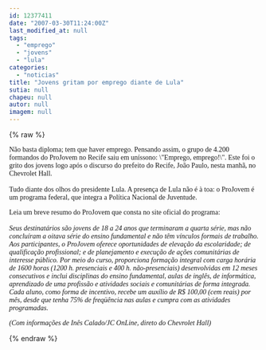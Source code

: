 ```yaml
---
id: 12377411
date: "2007-03-30T11:24:00Z"
last_modified_at: null
tags:
  - "emprego"
  - "jovens"
  - "lula"
categories:
  - "noticias"
title: "Jovens gritam por emprego diante de Lula"
sutia: null
chapeu: null
autor: null
imagem: null
---
```

{% raw %}
<p><P><FONT face=Verdana>Não basta diploma; tem que haver emprego. Pensando assim, o grupo de&nbsp;4.200 formandos do ProJovem no Recife saiu em uníssono: \"Emprego, emprego!\". Este foi o grito dos jovens logo após o discurso do prefeito do Recife, João Paulo, nesta manhã, no Chevrolet Hall.<BR><BR>Tudo diante dos olhos do presidente Lula. A presença de Lula não é à toa:&nbsp;o ProJovem é um programa federal, que integra a Política Nacional de Juventude.</FONT></P></p>
<p><P><FONT face=Verdana>Leia um breve resumo do ProJovem que consta no site oficial do programa: <BR><BR><EM>Seus destinatários são jovens de 18 a 24 anos que terminaram a quarta série, mas não concluíram a oitava série do ensino fundamental e não têm vínculos formais de trabalho. Aos participantes, o ProJovem oferece oportunidades de elevação da escolaridade; de qualificação profissional; e de planejamento e execução de ações comunitárias de interesse público. Por meio do curso, proporciona formação integral com carga horária de 1600 horas (1200 h. presenciais e 400 h. não-presenciais) desenvolvidas em 12 meses consecutivos e inclui disciplinas do ensino fundamental, aulas de inglês, de informática, aprendizado de uma profissão e atividades sociais e comunitárias de forma integrada. Cada aluno, como forma de incentivo, recebe um auxílio de R$ 100,00 (cem reais) por mês, desde que tenha 75% de freqüência nas aulas e cumpra com as atividades programadas.</EM></FONT></P></p>
<p><P><FONT face=Verdana><EM>(Com informações de Inês Calado/JC OnLine, direto do Chevrolet Hall)</EM></FONT></P> </p>
{% endraw %}